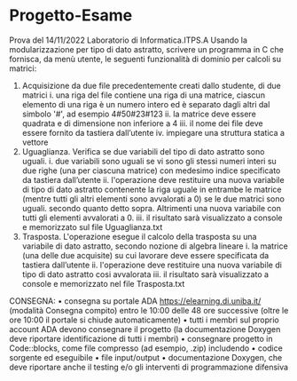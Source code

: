 # Progetto-Esame

Prova del 14/11/2022 Laboratorio di Informatica.ITPS.A
Usando la modularizzazione per tipo di dato astratto, scrivere un programma in C che fornisca, da
menù utente, le seguenti funzionalità di dominio per calcoli su matrici:
1. Acquisizione da due file precedentemente creati dallo studente, di due matrici
i. una riga del file contiene una riga di una matrice, ciascun elemento di una riga è
un numero intero ed è separato dagli altri dal simbolo '#', ad esempio
4#50#23#123
ii. la matrice deve essere quadrata e di dimensione non inferiore a 4
iii. il nome dei file deve essere fornito da tastiera dall’utente
iv. impiegare una struttura statica a vettore
2. Uguaglianza. Verifica se due variabili del tipo di dato astratto sono uguali.
i. due variabili sono uguali se vi sono gli stessi numeri interi su due righe (una per
ciascuna matrice) con medesimo indice specificato da tastiera dall’utente
ii. l'operazione deve restituire una nuova variabile di tipo di dato astratto contenente
la riga uguale in entrambe le matrice (mentre tutti gli altri elementi sono
avvalorati a 0) se le due matrici sono uguali. secondo quanto detto sopra.
Altrimenti una nuova variabile con tutti gli elementi avvalorati a 0.
iii. il risultato sarà visualizzato a console e memorizzato sul file Uguaglianza.txt
3. Trasposta. L'operazione esegue il calcolo della trasposta su una variabile di dato astratto,
secondo nozione di algebra lineare
i. la matrice (una delle due acquisite) su cui lavorare deve essere specificata da
tastiera dall’utente
ii. l'operazione deve restituire una nuova variabile di tipo di dato astratto cosi
avvalorata
iii. il risultato sarà visualizzato a console e memorizzato nel file Trasposta.txt


CONSEGNA:
• consegna su portale ADA https://elearning.di.uniba.it/ (modalità Consegna
compito) entro le 10:00 delle 48 ore successive (oltre le ore 10:00 il portale si
chiude automaticamente)
• tutti i membri sul proprio account ADA devono consegnare il progetto (la
documentazione Doxygen deve riportare identificazione di tutti i membri)
• consegnare progetto in Code::blocks, come file compresso (ad esempio, .zip)
includendo
• codice sorgente ed eseguibile
• file input/output
• documentazione Doxygen, che deve riportare anche il testing e/o gli
interventi di programmazione difensiva
